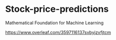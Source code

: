 # Stock-price-predictions
Mathematical Foundation for Machine Learning


https://www.overleaf.com/3597116137svbyjzvfjtcm
